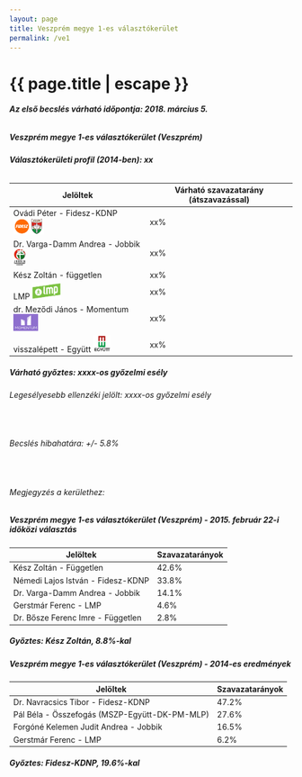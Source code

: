 ```yaml
---
layout: page
title: Veszprém megye 1-es választókerület
permalink: /ve1
---
```


<h1 class="page-title">{{ page.title | escape }}</h1>

<div class="section">
    <div class="row">
          <div class="col s12"><h6><span><strong>Az első becslés várható időpontja: 2018. március 5.</strong></span></h6>
		  <h5>Veszprém megye 1-es választókerület (Veszprém)</h5>
<h6><strong>Választókerületi profil (2014-ben): <span id="profil">xx</span></strong></h6>
<table class="striped">
              <thead>
                <tr>
                    <th>Jelöltek</th>
                    <th>Várható szavazatarány (átszavazással)</th>
                </tr>
              </thead>
              <tbody>
             <tr>
                  <td>Ovádi Péter - Fidesz-KDNP <img src="images/fideszkdnp_logo.png" style="width:55px;height:30px;"></td>
				  <td id="id_fidesz">xx%</td>
			</tr>
			<tr><td>Dr. Varga-Damm Andrea - Jobbik <img src="images/jobbik_logo.png" style="width:23px;height:30px;"></td><td id="id_jobbik">xx%</td></tr>
<tr>
                  <td>Kész Zoltán - független</td>
				  <td id="id_baloldal">xx%</td>
			</tr>
			<tr>
                  <td>LMP <img src="images/lmp_logo.png" style="width:52px;height:30px;"></td>
				  <td id="id_lmp">xx%</td>
			</tr>
			<tr>
				  <td>dr. Meződi János - Momentum <img src="images/momentum_logo.png" style="width:44px;height:30px;"></td>
				  <td id="id_momentum">xx%</td>
			</tr>
<tr>
<td>visszalépett -  Együtt <img src="images/egyutt_logo.png" style="width:31px;height:30px;"></td>
<td id="id_egyutt">xx%</td>
</tr>                
              </tbody>
            </table>
			<h5>Várható győztes: <span id="gyoztes">xx</span><span id="esely">xx</span><span>-os győzelmi esély</span></h5>
			<h6>Legesélyesebb ellenzéki jelölt: <span id="masodik">xx</span><span id="esely2">xx</span><span>-os győzelmi esély</span></h6>
			<br/>
			<h6>Becslés hibahatára: +/- 5.8%</h6>
<br/><h6>Megjegyzés a kerülethez:</h6>
          </div>
    </div>
</div>


<div class="section">
    <div class="row">
          <div class="col s12">
		  <h5>Veszprém megye 1-es választókerület (Veszprém) - 2015. február 22-i időközi választás</h5>
            <table class="striped">
              <thead>
                <tr>
                    <th>Jelöltek</th>
                    <th>Szavazatarányok</th>
                </tr>
              </thead>
              <tbody>
             <tr>
                  <td>Kész Zoltán - Független</td>
				  <td>42.6%</td>
			</tr>
			<tr>
			      <td>Némedi Lajos István - Fidesz-KDNP</td>
				  <td>33.8%</td>  
			</tr>
			<tr>
			      <td>Dr. Varga-Damm Andrea - Jobbik</td>
				  <td>14.1%</td>
			</tr>
			<tr>
				  <td>Gerstmár Ferenc - LMP</td>
				  <td>4.6%</td>
			</tr>
			<tr>
				  <td>Dr. Bősze Ferenc Imre	- Független</td>
				  <td>2.8%</td>
			</tr>		
              </tbody>
            </table>
			<h5>Győztes: Kész Zoltán, 8.8%-kal</h5>
          </div>
    </div>
</div>

<div class="section">
    <div class="row">
          <div class="col s12">
		  <h5>Veszprém megye 1-es választókerület (Veszprém) - 2014-es eredmények</h5>
            <table class="striped">
              <thead>
                <tr>
                    <th>Jelöltek</th>
                    <th>Szavazatarányok</th>
                </tr>
              </thead>
              <tbody>
             <tr>
                  <td>Dr. Navracsics Tibor - Fidesz-KDNP</td>
				  <td>47.2%</td>
			</tr>
			<tr>
			      <td>Pál Béla - Összefogás (MSZP-Együtt-DK-PM-MLP)</td>
				  <td>27.6%</td>  
			</tr>
			<tr>
			      <td>Forgóné Kelemen Judit Andrea - Jobbik</td>
				  <td>16.5%</td>
			</tr>
			<tr>
				  <td>Gerstmár Ferenc - LMP</td>
				  <td>6.2%</td>
			</tr>  	
              </tbody>
            </table>
			<h5>Győztes: Fidesz-KDNP, 19.6%-kal</h5>
          </div>
    </div>
</div>
